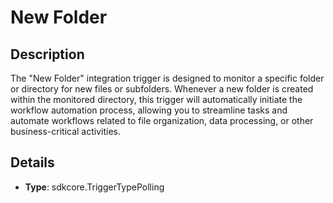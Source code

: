 
# New Folder

## Description

The "New Folder" integration trigger is designed to monitor a specific folder or directory for new files or subfolders. Whenever a new folder is created within the monitored directory, this trigger will automatically initiate the workflow automation process, allowing you to streamline tasks and automate workflows related to file organization, data processing, or other business-critical activities.

## Details

- **Type**: sdkcore.TriggerTypePolling
